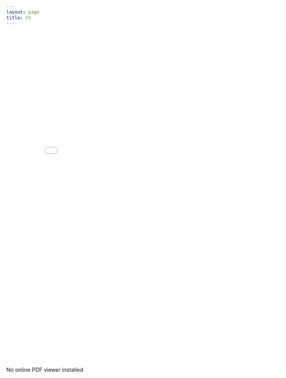 ```yaml
---
layout: page
title: CV
---
```


<html>
<body>
    <embed src="/assets/CV_YatingZou.pdf" width="800" height="875" 
 type="application/pdf">
    <object data="/assets/CV_YatingZou.pdf" type="application/pdf" width="100%" height="100%" style='padding-bottom:150%'>
        <div>No online PDF viewer installed</div>
    </object>
</body>
</html>
